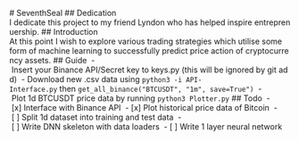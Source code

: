 # SeventhSeal
## Dedication
I dedicate this project to my friend Lyndon who has helped inspire entreprenuership.
## Introduction
At this point I wish to explore various trading strategies which utilise some
form of machine learning to successfully predict price action of cryptocurrency
assets.
## Guide
 - Insert your Binance API/Secret key to keys.py (this will be ignored by git add)
 - Download new .csv data using `python3 -i API-Interface.py` then `get_all_binance("BTCUSDT", "1m", save=True")`
 - Plot 1d BTCUSDT price data by running `python3 Plotter.py`
## Todo
 - [x] Interface with Binance API
 - [x] Plot historical price data of Bitcoin
 - [ ] Split 1d dataset into training and test data
 - [ ] Write DNN skeleton with data loaders
 - [ ] Write 1 layer neural network
